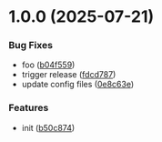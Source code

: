 # 1.0.0 (2025-07-21)


### Bug Fixes

* foo ([b04f559](https://github.com/dword-design/playwright-expect-snapshot/commit/b04f559b2c6adb00bbf4522105de78af0eb7c33c))
* trigger release ([fdcd787](https://github.com/dword-design/playwright-expect-snapshot/commit/fdcd787af717a3e179c78322e9fcc8fbb4a01a93))
* update config files ([0e8c63e](https://github.com/dword-design/playwright-expect-snapshot/commit/0e8c63e54766e922966e4974617816d8f68e998a))


### Features

* init ([b50c874](https://github.com/dword-design/playwright-expect-snapshot/commit/b50c874be5b34ee220d997b72cd15b3d309cd8c7))
